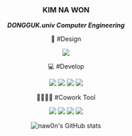 <div align="center">
  
### KIM NA WON
  
***DONGGUK.univ Computer Engineering***

🎨 #Design 
  
  <img src="https://img.shields.io/badge/AdobeIllustrator-FF9A00?style=flat-square&logo=AdobeIllustrator&logoColor=white"/>  
  
💻 #Develop
  
  <img src="https://img.shields.io/badge/JAVA-007396?style=flat-square&logo=java&logoColor=white"/>
  <img src="https://img.shields.io/badge/C-A8B9CC?style=flat-square&logo=C&logoColor=white"/>
  <img src="https://img.shields.io/badge/C++-00599C?style=flat-square&logo=C++&logoColor=white"/>
  <img src="https://img.shields.io/badge/JavaScript-F7DF1E?style=flat-square&logo=JavaScript&logoColor=white"/>
  
👨‍👩‍👦‍👦 #Cowork Tool
  
  <img src="https://img.shields.io/badge/GitHub-181717?style=flat-square&logo=GitHub&logoColor=white"/>
  <img src="https://img.shields.io/badge/Notion-000000?style=flat-square&logo=Notion&logoColor=white"/>
  <img src="https://img.shields.io/badge/Figma-F24E1E?style=flat-square&logo=Figma&logoColor=white"/>
  <img src="https://img.shields.io/badge/Slack-4A154B?style=flat-square&logo=Slack&logoColor=white"/>

  
![naw0n's GitHub stats](https://github-readme-stats.vercel.app/api?username=naw0n&&show_icons=true&theme=Hidingspecificstats)
  </div>
